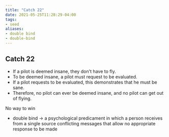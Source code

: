 ```yaml
---
title: "Catch 22"
date: 2021-05-25T11:28:29-04:00
tags:
- seed
aliases:
- double bind
- double-bind
---
```


## Catch 22
- If a pilot is deemed insane, they don't have to fly.
- To be deemed insane, a pilot must request to be evaluated.
- If a pilot requests to be evaluated, this demonstrates that he must be sane.
- Therefore, no pilot can ever be deemed insane, and no pilot can get out of flying.

No way to win
- double bind -> a psychological predicament in which a person receives from a single source conflicting messages that allow no appropriate response to be made